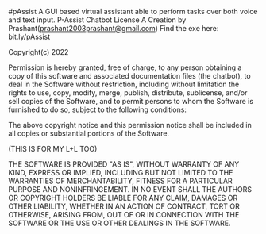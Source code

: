 #pAssist
A GUI based virtual assistant able to perform tasks over both voice and text input.
P-Assist Chatbot License
A Creation by Prashant(prashant2003prashant@gmail.com)
Find the exe here: bit.ly/pAssist

Copyright(c) 2022

Permission is hereby granted, free of charge, to any person obtaining a copy
of this software and associated documentation files (the chatbot), to deal
in the Software without restriction, including without limitation the rights
to use, copy, modify, merge, publish, distribute, sublicense, and/or sell
copies of the Software, and to permit persons to whom the Software is
furnished to do so, subject to the following conditions:

The above copyright notice and this permission notice shall be included in all
copies or substantial portions of the Software.

(THIS IS FOR MY L+L TOO)

THE SOFTWARE IS PROVIDED "AS IS", WITHOUT WARRANTY OF ANY KIND, EXPRESS OR
IMPLIED, INCLUDING BUT NOT LIMITED TO THE WARRANTIES OF MERCHANTABILITY,
FITNESS FOR A PARTICULAR PURPOSE AND NONINFRINGEMENT. IN NO EVENT SHALL THE
AUTHORS OR COPYRIGHT HOLDERS BE LIABLE FOR ANY CLAIM, DAMAGES OR OTHER
LIABILITY, WHETHER IN AN ACTION OF CONTRACT, TORT OR OTHERWISE, ARISING FROM,
OUT OF OR IN CONNECTION WITH THE SOFTWARE OR THE USE OR OTHER DEALINGS IN THE
SOFTWARE.
